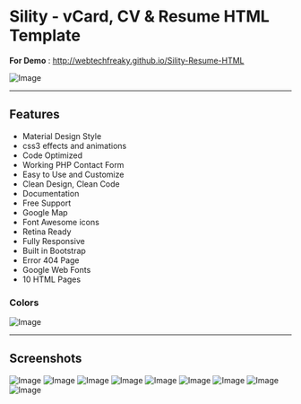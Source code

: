 # Sility - vCard, CV & Resume HTML Template
**For Demo** : http://webtechfreaky.github.io/Sility-Resume-HTML

![Image](https://raw.githubusercontent.com/webtechfreaky/Sility-Resume-HTML/master/preview.jpg)

***

## Features
- Material Design Style
- css3 effects and animations
- Code Optimized
- Working PHP Contact Form
- Easy to Use and Customize
- Clean Design, Clean Code
- Documentation
- Free Support
- Google Map
- Font Awesome icons
- Retina Ready
- Fully Responsive
- Built in Bootstrap
- Error 404 Page
- Google Web Fonts
- 10 HTML Pages

### Colors
![Image](https://raw.githubusercontent.com/webtechfreaky/Sility-Resume-HTML/master/color.jpg)
***
## Screenshots
![Image](https://raw.githubusercontent.com/webtechfreaky/Sility-Resume-HTML/master/image1.png)
![Image](https://raw.githubusercontent.com/webtechfreaky/Sility-Resume-HTML/master/image2.png)
![Image](https://raw.githubusercontent.com/webtechfreaky/Sility-Resume-HTML/master/image3.png)
![Image](https://raw.githubusercontent.com/webtechfreaky/Sility-Resume-HTML/master/image4.png)
![Image](https://raw.githubusercontent.com/webtechfreaky/Sility-Resume-HTML/master/image5.png)
![Image](https://raw.githubusercontent.com/webtechfreaky/Sility-Resume-HTML/master/image6.png)
![Image](https://raw.githubusercontent.com/webtechfreaky/Sility-Resume-HTML/master/image7.png)
![Image](https://raw.githubusercontent.com/webtechfreaky/Sility-Resume-HTML/master/image8.png)
![Image](https://raw.githubusercontent.com/webtechfreaky/Sility-Resume-HTML/master/image9.png)


